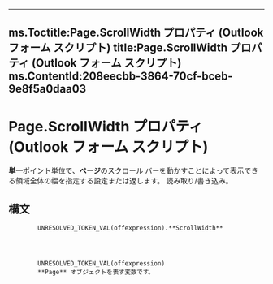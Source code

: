 

---
ms.Toctitle:Page.ScrollWidth プロパティ (Outlook フォーム スクリプト)
title:Page.ScrollWidth プロパティ (Outlook フォーム スクリプト)
ms.ContentId:208eecbb-3864-70cf-bceb-9e8f5a0daa03
---
# Page.ScrollWidth プロパティ (Outlook フォーム スクリプト)




**単一**ポイント単位で、**ページ**のスクロール バーを動かすことによって表示できる領域全体の幅を指定する設定または返します。 読み取り/書き込み。

## 構文

            UNRESOLVED_TOKEN_VAL(offexpression).**ScrollWidth**




            UNRESOLVED_TOKEN_VAL(offexpression)
            **Page** オブジェクトを表す変数です。




